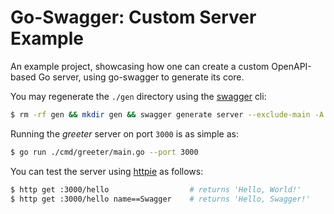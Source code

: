 # Go-Swagger: Custom Server Example

An example project, showcasing how one can create a custom OpenAPI-based Go server,
using go-swagger to generate its core.

You may regenerate the `./gen` directory using the [swagger][] cli:

```bash
$ rm -rf gen && mkdir gen && swagger generate server --exclude-main -A greeter -t gen -f ./swagger/swagger.yml
```

Running the _greeter_ server on port `3000` is as simple as:

```bash
$ go run ./cmd/greeter/main.go --port 3000
```

You can test the server using [httpie][] as follows:

```bash
$ http get :3000/hello                  # returns 'Hello, World!'
$ http get :3000/hello name==Swagger    # returns 'Hello, Swagger!'
```

[swagger]: https://github.com/M15t/go-swagger
[httpie]: https://httpie.org
